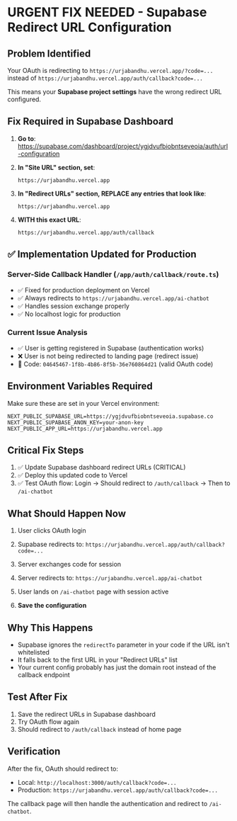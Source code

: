 # URGENT FIX NEEDED - Supabase Redirect URL Configuration

## Problem Identified
Your OAuth is redirecting to `https://urjabandhu.vercel.app/?code=...` instead of `https://urjabandhu.vercel.app/auth/callback?code=...`

This means your **Supabase project settings** have the wrong redirect URL configured.

## Fix Required in Supabase Dashboard

1. **Go to**: https://supabase.com/dashboard/project/ygjdvufbiobntseveoia/auth/url-configuration

2. **In "Site URL" section, set**:
   ```
   https://urjabandhu.vercel.app
   ```

3. **In "Redirect URLs" section, REPLACE any entries that look like**:
   ```
   https://urjabandhu.vercel.app
   ```

4. **WITH this exact URL**:
   ```
   https://urjabandhu.vercel.app/auth/callback
   ```

## ✅ Implementation Updated for Production

### Server-Side Callback Handler (`/app/auth/callback/route.ts`)
- ✅ Fixed for production deployment on Vercel
- ✅ Always redirects to `https://urjabandhu.vercel.app/ai-chatbot`
- ✅ Handles session exchange properly
- ✅ No localhost logic for production

### Current Issue Analysis
- ✅ User is getting registered in Supabase (authentication works)
- ❌ User is not being redirected to landing page (redirect issue)
- 🔄 Code: `04645467-1f8b-4b86-8f5b-36e760864d21` (valid OAuth code)

## Environment Variables Required
Make sure these are set in your Vercel environment:
```
NEXT_PUBLIC_SUPABASE_URL=https://ygjdvufbiobntseveoia.supabase.co
NEXT_PUBLIC_SUPABASE_ANON_KEY=your-anon-key
NEXT_PUBLIC_APP_URL=https://urjabandhu.vercel.app
```

## Critical Fix Steps
1. ✅ Update Supabase dashboard redirect URLs (CRITICAL)
2. ✅ Deploy this updated code to Vercel
3. ✅ Test OAuth flow: Login → Should redirect to `/auth/callback` → Then to `/ai-chatbot`

## What Should Happen Now
1. User clicks OAuth login
2. Supabase redirects to: `https://urjabandhu.vercel.app/auth/callback?code=...`
3. Server exchanges code for session
4. Server redirects to: `https://urjabandhu.vercel.app/ai-chatbot`
5. User lands on `/ai-chatbot` page with session active

4. **Save the configuration**

## Why This Happens
- Supabase ignores the `redirectTo` parameter in your code if the URL isn't whitelisted
- It falls back to the first URL in your "Redirect URLs" list
- Your current config probably has just the domain root instead of the callback endpoint

## Test After Fix
1. Save the redirect URLs in Supabase dashboard
2. Try OAuth flow again
3. Should redirect to `/auth/callback` instead of home page

## Verification
After the fix, OAuth should redirect to:
- Local: `http://localhost:3000/auth/callback?code=...`
- Production: `https://urjabandhu.vercel.app/auth/callback?code=...`

The callback page will then handle the authentication and redirect to `/ai-chatbot`.
